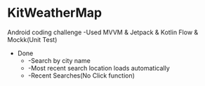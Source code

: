 # KitWeatherMap
Android coding challenge
-Used MVVM & Jetpack & Kotlin Flow & Mockk(Unit Test)

* Done
  * -Search by city name
  * -Most recent search location loads automatically
  * -Recent Searches(No Click function)
